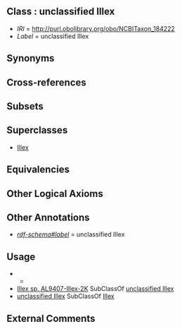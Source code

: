 
## Class : unclassified Illex

 * *IRI* = http://purl.obolibrary.org/obo/NCBITaxon_184222
 * *Label* = unclassified Illex

## Synonyms


## Cross-references


## Subsets


## Superclasses

 * [Illex](../../NCBITaxon/27/NCBITaxon_6627.md)

## Equivalencies


## Other Logical Axioms


## Other Annotations

 * *[rdf-schema#label](../../el/rdf-schema#label.md)* = unclassified Illex

## Usage

 * -
 * [Illex sp. AL9407-Illex-2K](../../NCBITaxon/23/NCBITaxon_184223.md) SubClassOf [unclassified Illex](../../NCBITaxon/22/NCBITaxon_184222.md)
 * [unclassified Illex](../../NCBITaxon/22/NCBITaxon_184222.md) SubClassOf [Illex](../../NCBITaxon/27/NCBITaxon_6627.md)

## External Comments

